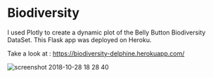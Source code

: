 # Biodiversity

I used Plotly to create a dynamic plot of the Belly Button Biodiversity DataSet. This Flask app was deployed on Heroku.

Take a look at : https://biodiversity-delphine.herokuapp.com/

![screenshot 2018-10-28 18 28 40](https://user-images.githubusercontent.com/38790598/47623442-978d9280-dadf-11e8-91ef-1f8896f08935.png)

